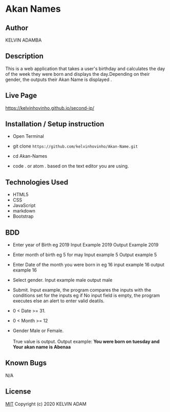 # Akan Names

## Author

KELVIN ADAMBA

## Description

This is a web application that takes a user's birthday and calculates the day of the week they were born and displays the day.Depending on their gender, the outputs their Akan Name is displayed . 

## Live Page 
https://kelvinhovinho.github.io/second-ip/


## Installation / Setup instruction
* Open Terminal

* git clone ```https://github.com/kelvinhovinho/Akan-Name.git```

* cd Akan-Names

* code . or atom . based on the text editor you are using.

## Technologies Used

* HTML5
* CSS
* JavaScript
* markdown
* Bootstrap

## BDD
* Enter year of Birth eg 2019 
     Input Example 2019
     Output Example 2019

* Enter month of birth eg 5 for may
    Input example 5
    Output example 5

* Enter Date of the month you were born in eg 16
    input example 16
    output example 16

* Select gender. 
    Input example male
    output male

* Submit.
Input example, the program compares the inputs with the conditions set for the inputs eg if No input field is empty, the program executes else an alert to enter valid deatils.
* 0 < Date >= 31.
* 0 < Month >= 12
* Gender Male or Female. <br/>  
True value is output. Output example: **You were born on tuesday and Your akan name is Abenaa** <br/>

## Known Bugs
N/A

## License
[MIT](https://choosealicense.com/licenses/mit/)
Copyright (c) 2020 KELVIN ADAM
